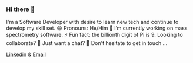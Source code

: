 ### Hi there 👋
  I'm a Software Developer with desire to learn new tech and continue to develop my skill set. 
  😄 Pronouns: He/Him
  🔭 I’m currently working on mass spectrometry software.
  ⚡ Fun fact: the billionth digit of Pi is 9.
  Looking to collaborate? 👯 Just want a chat? 💬 Don't hesitate to get in touch ...
  
  [Linkedin](https://www.linkedin.com/in/matthew-taylor-rittech-ambcs-7a074b148/) & [Email](matthewtaylor98.mt@gmail.com)
